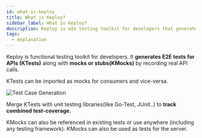 ```yaml
---
id: what-is-keploy
title: What is Keploy?
sidebar_label: What is Keploy?
description: Keploy is e2e testing toolkit for developers that generates tests from API calls.
tags:
  - explanation
---
```


Keploy is functional testing toolkit for developers. 
It **generates E2E tests for APIs (KTests)** along with **mocks or stubs(KMocks)** by
recording real API calls. 

KTests can be imported as mocks for consumers and vice-versa.


![Test Case Generation](/gif/record-tc.gif)


Merge KTests with unit testing libraries(like Go-Test, JUnit..) to **track combined test-coverage**.

KMocks can also be referenced in existing tests or use anywhere (including any testing framework). 
KMocks can also be used as tests for the server.